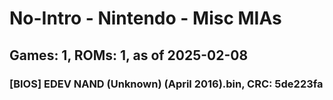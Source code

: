 # No-Intro - Nintendo - Misc MIAs
## Games: 1, ROMs: 1, as of 2025-02-08
### [BIOS] EDEV NAND (Unknown) (April 2016).bin, CRC: 5de223fa
